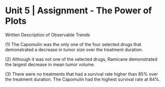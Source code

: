 # Unit 5 | Assignment - The Power of Plots

Written Description of Observable Trends

(1) The Capomulin was the only one of the four selected drugs that demonstrated a decrease in tumor size over the treatment duration. 

(2) Although it was not one of the selected drugs, Ramicane demonstrated the largest decrease in mean tumor volume. 

(3) There were no treatments that had a survival rate higher than 85% over the treatment duration. The Capomulin had the highest survival rate at 84%. 
